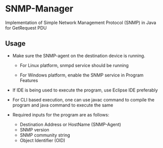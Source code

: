 # SNMP-Manager
Implementation of Simple Network Management Protocol (SNMP) in Java for GetRequest PDU

## Usage
* Make sure the SNMP-agent on the destination device is running.

  * For Linux platform, snmpd service should be running
  
  * For Windows platform, enable the SNMP service in Program Features
  
* If IDE is being used to execute the program, use Eclipse IDE preferably

* For CLI based execution, one can use javac command to compile the program and java command to execute the same

* Required inputs for the program are as follows:
  * Destination Address or HostName (SNMP-Agent)
  * SNMP version
  * SNMP community string
  * Object Identifier (OID)
